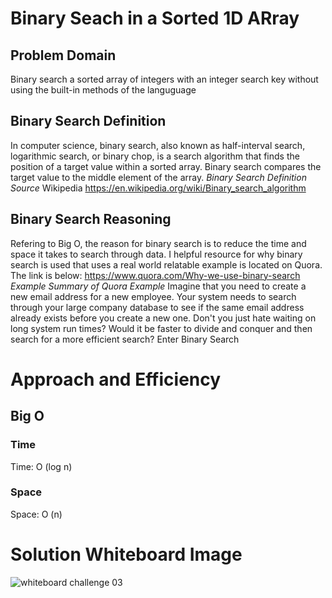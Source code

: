 # Binary Seach in a Sorted 1D ARray

## Problem Domain
Binary search a sorted array of integers with an integer search key without using the built-in methods of the languguage

## Binary Search Definition
In computer science, binary search, also known as half-interval search, logarithmic search, or binary chop, is a search algorithm that finds the position of a target value within a sorted array. Binary search compares the target value to the middle element of the array.
*Binary Search Definition Source*
Wikipedia https://en.wikipedia.org/wiki/Binary_search_algorithm 

## Binary Search Reasoning
Refering to Big O, the reason for binary search is to reduce the time and space it takes to search through data. 
I helpful resource for why binary search is used that uses a real world relatable example is located on Quora. The link is below:
https://www.quora.com/Why-we-use-binary-search
*Example Summary of Quora Example*
Imagine that you need to create a new email address for a new employee. Your system needs to search through your large company database to see if the same email address already exists before you create a new one. 
Don't you just hate waiting on long system run times? Would it be faster to divide and conquer and then search for a more efficient search? 
Enter Binary Search

# Approach and Efficiency
## Big O
### Time
Time: O (log n)
### Space
Space: O (n)

# Solution Whiteboard Image
![whiteboard challenge 03](https://user-images.githubusercontent.com/39015829/46937034-0e715880-d015-11e8-8cfd-47c1cb808fb5.jpg)
